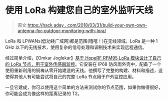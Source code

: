# 使用 LoRa 构建您自己的室外监听天线

> 原文:[https://hack aday . com/2018/03/31/build-your-own-own-antenna-for-outdoor-monitoring-with-lora/](https://hackaday.com/2018/03/31/build-your-own-antenna-for-outdoor-monitoring-with-lora/)

LoRa 和 LPWANs(低功耗广域网)都是范围(嘻嘻！)在无线领域。LoRa 是一种 1 GHz 以下的无线技术，使用复杂的信号处理和调制技术来实现远程通信。

经过简单介绍，【Omkar Joglekar】[基于 HopeRF RFM95 LoRa 模块设计了自己的 LoRa 节点，用于室外传感器监控](https://omkarjr.in/posts/projects/LoraTCL/)。它安装在 IP68 防风雨外壳中，配备了一个使用重新利用的铜棒从零开始建造的天线。他撰写了完整的构建、材料和描述，这使得其他人有可能尝试将自己的完整 LoRa 节点用于户外监控应用。

一旦它建成，你可以使用这个简单的方法来测试你的节点范围，如果你做得很好，你可能会成为像这样的距离记录的 T2。